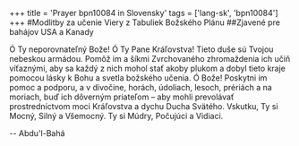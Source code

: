 +++
title = 'Prayer bpn10084 in Slovensky'
tags = ['lang-sk', 'bpn10084']
+++
#Modlitby za učenie Viery z Tabuliek Božského Plánu
##Zjavené pre bahájov USA a Kanady

Ó Ty neporovnateľný Bože! Ó Ty Pane Kráľovstva! Tieto duše sú Tvojou nebeskou armádou. Pomôž im a šíkmi Zvrchovaného zhromaždenia ich učiň víťaznými, aby sa každý z nich mohol stať akoby plukom a dobyl tieto kraje pomocou lásky k Bohu a svetla božského učenia.
Ó Bože! Poskytni im pomoc a podporu,  a v divočine, horách, údoliach, lesoch, prériách a na moriach, buď ich dôverným priateľom – aby mohli prevolávať prostredníctvom moci Kráľovstva a dychu Ducha Svätého.
Vskutku, Ty si Mocný, Silný a Všemocný. Ty si Múdry, Počujúci a Vidiaci.

-- Abdu'l-Bahá

